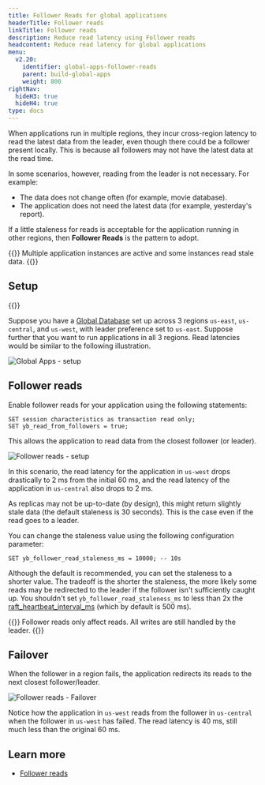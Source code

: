 ```yaml
---
title: Follower Reads for global applications
headerTitle: Follower reads
linkTitle: Follower reads
description: Reduce read latency using Follower reads
headcontent: Reduce read latency for global applications
menu:
  v2.20:
    identifier: global-apps-follower-reads
    parent: build-global-apps
    weight: 800
rightNav:
  hideH3: true
  hideH4: true
type: docs
---
```


When applications run in multiple regions, they incur cross-region latency to read the latest data from the leader, even though there could be a follower present locally. This is because all followers may not have the latest data at the read time.

In some scenarios, however, reading from the leader is not necessary. For example:

- The data does not change often (for example, movie database).
- The application does not need the latest data (for example, yesterday's report).

If a little staleness for reads is acceptable for the application running in other regions, then **Follower Reads** is the pattern to adopt.

{{<tip>}}
Multiple application instances are active and some instances read stale data.
{{</tip>}}

## Setup

{{<cluster-setup-tabs>}}

Suppose you have a [Global Database](../global-database) set up across 3 regions `us-east`, `us-central`, and `us-west`, with leader preference set to `us-east`. Suppose further that you want to run applications in all 3 regions. Read latencies would be similar to the following illustration.

![Global Apps - setup](/images/develop/global-apps/global-apps-follower-reads-setup.png)

## Follower reads

Enable follower reads for your application using the following statements:

```plpgsql
SET session characteristics as transaction read only;
SET yb_read_from_followers = true;
```

This allows the application to read data from the closest follower (or leader).

![Follower reads - setup](/images/develop/global-apps/global-apps-follower-reads-final.png)

In this scenario, the read latency for the application in `us-west` drops drastically to 2 ms from the initial 60 ms, and the read latency of the application in `us-central` also drops to 2 ms.

As replicas may not be up-to-date (by design), this might return slightly stale data (the default staleness is 30 seconds). This is the case even if the read goes to a leader.

You can change the staleness value using the following configuration parameter:

```plpgsql
SET yb_follower_read_staleness_ms = 10000; -- 10s
```

Although the default is recommended, you can set the staleness to a shorter value. The tradeoff is the shorter the staleness, the more likely some reads may be redirected to the leader if the follower isn't sufficiently caught up. You shouldn't set `yb_follower_read_staleness_ms` to less than 2x the [raft_heartbeat_interval_ms](../../../reference/configuration/yb-tserver/#raft-heartbeat-interval-ms) (which by default is 500 ms).

{{<note>}}
Follower reads only affect reads. All writes are still handled by the leader.
{{</note>}}

## Failover

When the follower in a region fails, the application redirects its reads to the next closest follower/leader.

![Follower reads - Failover](/images/develop/global-apps/global-apps-follower-reads-failover.png)

Notice how the application in `us-west` reads from the follower in `us-central` when the follower in `us-west` has failed. The read latency is 40 ms, still much less than the original 60 ms.

## Learn more

- [Follower reads](../../../explore/ysql-language-features/going-beyond-sql/follower-reads-ysql/)
